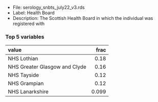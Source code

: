 

* File: serology_snbts_july22_v3.rds
* Label: Health Board
* Description: The Scottish Health Board in which the individual was registered with

### Top 5 variables
| value                         |   frac |
|:------------------------------|-------:|
| NHS Lothian                   |  0.18  |
| NHS Greater Glasgow and Clyde |  0.16  |
| NHS Tayside                   |  0.12  |
| NHS Grampian                  |  0.12  |
| NHS Lanarkshire               |  0.099 |
        